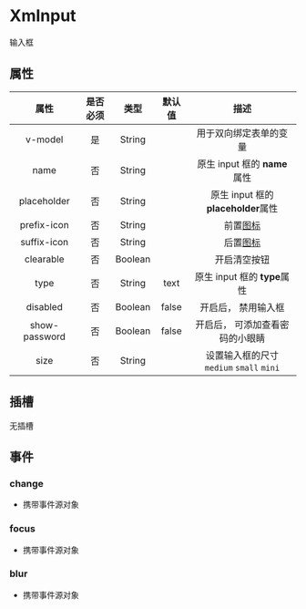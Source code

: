 # XmInput

输入框



## 属性

|     属性      | 是否必须 |  类型   | 默认值 |                        描述                        |
| :-----------: | :------: | :-----: | :----: | :------------------------------------------------: |
|    v-model    |    是    | String  |        |               用于双向绑定表单的变量               |
|     name      |    否    | String  |        |           原生 input 框的 **name** 属性            |
|  placeholder  |    否    | String  |        |        原生 input 框的 **placeholder**属性         |
|  prefix-icon  |    否    | String  |        | 前置[图标](http://www.fontawesome.com.cn/faicons/) |
|  suffix-icon  |    否    | String  |        | 后置[图标](http://www.fontawesome.com.cn/faicons/) |
|   clearable   |    否    | Boolean |        |                    开启清空按钮                    |
|     type      |    否    | String  |  text  |            原生 input 框的 **type**属性            |
|   disabled    |    否    | Boolean | false  |                开启后， 禁用输入框                 |
| show-password |    否    | Boolean | false  |          开启后， 可添加查看密码的小眼睛           |
|     size      |    否    | String  |        |      设置输入框的尺寸`medium` `small` `mini`       |





## 插槽

无插槽





## 事件

### change

- 携带事件源对象

### focus

- 携带事件源对象

### blur

- 携带事件源对象





